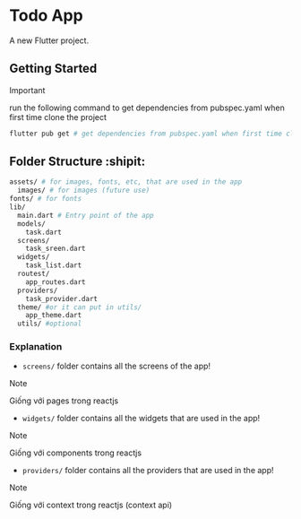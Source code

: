 # Todo App

A new Flutter project.

## Getting Started

> [!IMPORTANT]
> run the following command to get dependencies from pubspec.yaml when first time clone the project

```bash
flutter pub get # get dependencies from pubspec.yaml when first time clone the project
```

## Folder Structure :shipit:

```bash
assets/ # for images, fonts, etc, that are used in the app
  images/ # for images (future use)
fonts/ # for fonts
lib/
  main.dart # Entry point of the app
  models/
    task.dart
  screens/
    task_sreen.dart
  widgets/
    task_list.dart
  routest/
    app_routes.dart
  providers/
    task_provider.dart
  theme/ #or it can put in utils/
    app_theme.dart
  utils/ #optional
```

### Explanation

- `screens/` folder contains all the screens of the app!

> [!NOTE]
> Giống với pages trong reactjs

- `widgets/` folder contains all the widgets that are used in the app!

> [!NOTE]
> Giống với components trong reactjs

- `providers/` folder contains all the providers that are used in the app!

> [!NOTE]
> Giống với context trong reactjs (context api)
